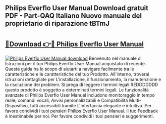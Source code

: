 ## Philips Everflo User Manual Download gratuit PDF - Part-QAQ Italiano Nuovo manuale del proprietario di riparazione tBTmJ

# <h2><a href="http://df9z821.blite.top/?on=Philips+Everflo+User+Manual">🔗Download 👉🔴 Philips Everflo User Manual</a></h2>

[![Philips Everflo User Manual download](https://i.imgur.com/lujVjoI.png)](http://df9z821.blite.top/?on=Philips+Everflo+User+Manual)
Benvenuto nel manuale di Istruzioni per il tuo Philips Everflo User Manual acquistato di recente. Questa guida ha lo scopo di aiutarti a navigare facilmente tra le caratteristiche e le caratteristiche del tuo Prodotto. All'interno, troverai istruzioni dettagliate per L'installazione, il funzionamento, la manutenzione e la risoluzione dei problemi. Si prega di leggere i termini legali REDDDDDDD questo prodotto è soggetto a determinati termini legali. Le funzionalità avanzate di Philips Everflo User Manual includono monitoraggio in tempo reale, comandi vocali, Avvisi personalizzabili e Compatibilità Multi-Dispositivo, tutti accessibili tramite L'interfaccia elegante e intuitiva. Per favore condividi i tuoi pensieri Philips Everflo User Manual. Il tuo Feedback è inestimabile per noi. Per favore condividi i tuoi pensieri e suggerimenti.
